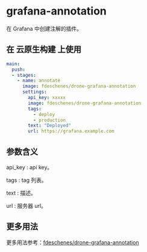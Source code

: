 # grafana-annotation

在 Grafana 中创建注解的插件。

## 在 云原生构建 上使用

```yml
main:
  push:
  - stages:
    - name: annotate
      image: fdeschenes/drone-grafana-annotation
      settings:
        api_key: xxxxx
        image: fdeschenes/drone-grafana-annotation
        tags:
          - deploy
          - production
        text: "Deployed"
        url: https://grafana.example.com

```

## 参数含义

api_key
: api key。

tags
: tag 列表。

text
: 描述。

url
: 服务器 url。

## 更多用法

更多用法参考：[fdeschenes/drone-grafana-annotation](https://github.com/fdeschenes/drone-grafana-annotation)
